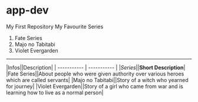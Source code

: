# app-dev
My First Repository
My Favourite Series
1. Fate Series
2. Majo no Tabitabi
3. Violet Evergarden
---
|Infos||Description|
| ----------- | ----------- |
|*Series*||**Short Description**|
|Fate Series||About people who were given authority over various heroes which are called servants|
|Majo no Tabitabi||Story of a witch who yearned for journey|
|Violet Evergarden||Story of a girl who came from war and is learning how to live as a normal person|

